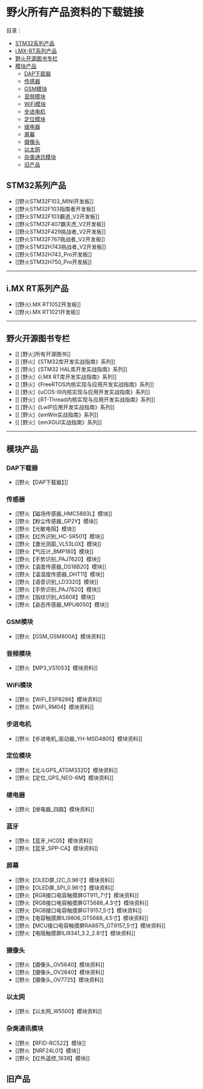 # 野火所有产品资料的下载链接
目录：
* [STM32系列产品](wiki/#STM32系列产品) 
* [i.MX-RT系列产品](wiki/#i.MX-RT系列产品) 
* [野火开源图书专栏](wiki/#野火开源图书专栏) 
* [模块产品](wiki/#模块产品) 
   *   [DAP下载器](wiki/#DAP下载器) 
   *   [传感器](wiki/#传感器) 
   *   [GSM模块](wiki/#GSM模块) 
   *   [音频模块](wiki/#音频模块) 
   *   [WiFi模块](wiki/#WiFi模块) 
   *   [步进电机](wiki/#步进电机) 
   *   [定位模块](wiki/#定位模块) 
   *   [继电器](wiki/#继电器) 
   *   [屏幕](wiki/#屏幕) 
   *   [摄像头](wiki/#摄像头) 
   *   [以太网](wiki/#以太网) 
   *   [杂类通讯模块](wiki/#杂类通讯模块) 
   *   [旧产品](wiki/#旧产品) 

## STM32系列产品
* [[野火STM32F103_MINI开发板]]
* [[野火STM32F103指南者开发板]]
* [[野火STM32F103霸道_V2开发板]]
* [[野火STM32F407霸天虎_V2开发板]]
* [[野火STM32F429挑战者_V2开发板]]
* [[野火STM32F767挑战者_V2开发板]]
* [[野火STM32H743挑战者_V2开发板]]
* [[野火STM32H743_Pro开发板]]
* [[野火STM32H750_Pro开发板]]

***

## i.MX RT系列产品
* [[野火i.MX RT1052开发板]]
* [[野火i.MX RT1021开发板]]

***

## 野火开源图书专栏
* [[ [野火]所有开源图书]]
* [[ [野火]《STM32库开发实战指南》系列]]
* [[ [野火]《STM32 HAL库开发实战指南》系列]]
* [[ [野火]《i.MX RT库开发实战指南》系列]]
* [[ [野火]《FreeRTOS内核实现与应用开发实战指南》系列]]
* [[ [野火]《uCOS-III内核实现与应用开发实战指南》系列]]
* [[ [野火]《RT-Thread内核实现与应用开发实战指南》系列]]
* [[ [野火]《LwIP应用开发实战指南》系列]]
* [[ [野火]《emWin实战指南》系列]]
* [[ [野火]《emXGUI实战指南》系列]]

***

## 模块产品
### DAP下载器
* [[野火【DAP下载器】]]
### 传感器
* [[野火【磁场传感器_HMC5883L】模块]]
* [[野火【粉尘传感器_GP2Y】模块]]
* [[野火【光敏电阻】模块]]
* [[野火【红外识别_HC-SR501】模块]]
* [[野火【激光测距_VL53L0X】模块]]
* [[野火【气压计_BMP180】模块]]
* [[野火【手势识别_PAJ7620】模块]]
* [[野火【温度传感器_DS18B20】模块]]
* [[野火【温湿度传感器_DHT11】模块]]
* [[野火【语音识别_LD3320】模块]]
* [[野火【手势识别_PAJ7620】模块]]
* [[野火【指纹识别_AS608】模块]]
* [[野火【姿态传感器_MPU6050】模块]]
### GSM模块
* [[野火【GSM_GSM800A】模块资料]]
### 音频模块
* [[野火【MP3_VS1053】模块资料]]
### WiFi模块
* [[野火【WiFi_ESP8266】模块资料]]
* [[野火【WiFi_RM04】模块资料]]
### 步进电机
* [[野火【步进电机_驱动器_YH-MSD4805】模块资料]]
### 定位模块
* [[野火【北斗GPS_ATGM332D】模块资料]]
* [[野火【定位_GPS_NEO-6M】模块资料]]
### 继电器
* [[野火【继电器_四路】模块资料]]
### 蓝牙
* [[野火【蓝牙_HC05】模块资料]]
* [[野火【蓝牙_SPP-CA】模块资料]]
### 屏幕
* [[野火【OLED屏_I2C_0.96寸】模块资料]]
* [[野火【OLED屏_SPI_0.96寸】模块资料]]
* [[野火【RGB接口电容触摸屏GT911_7寸】模块资料]]
* [[野火【RGB接口电容触摸屏GT5688_4.3寸】模块资料]]
* [[野火【RGB接口电容触摸屏GT9157_5寸】模块资料]]
* [[野火【电容触摸屏ILI9806_GT5688_4.5寸】模块资料]]
* [[野火【MCU接口电容触摸屏RA8875_GT9157_5寸】模块资料]]
* [[野火【电阻触摸屏ILI9341_3.2_2.8寸】模块资料]]
### 摄像头
* [[野火【摄像头_OV5640】模块资料]]
* [[野火【摄像头_OV2640】模块资料]]
* [[野火【摄像头_OV7725】模块资料]]
### 以太网
* [[野火【以太网_W5500】模块资料]]

### 杂类通讯模块
* [[野火【RFID-RC522】模块]]
* [[野火【NRF24L01】模块]]
* [[野火【红外遥控_1838】模块]]

## 旧产品